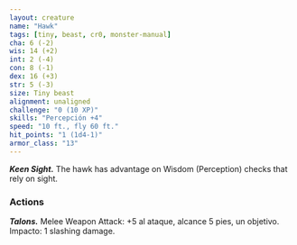 ```yaml
---
layout: creature
name: "Hawk"
tags: [tiny, beast, cr0, monster-manual]
cha: 6 (-2)
wis: 14 (+2)
int: 2 (-4)
con: 8 (-1)
dex: 16 (+3)
str: 5 (-3)
size: Tiny beast
alignment: unaligned
challenge: "0 (10 XP)"
skills: "Percepción +4"
speed: "10 ft., fly 60 ft."
hit_points: "1 (1d4-1)"
armor_class: "13"
---
```


***Keen Sight.*** The hawk has advantage on Wisdom (Perception) checks that rely on sight.

### Actions

***Talons.*** Melee Weapon Attack: +5 al ataque, alcance 5 pies, un objetivo. Impacto: 1 slashing damage.